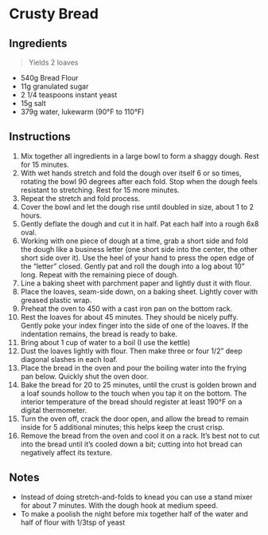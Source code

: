 # Crusty Bread

## Ingredients

> Yields 2 loaves

* 540g Bread Flour
* 11g granulated sugar
* 2 1/4 teaspoons instant yeast
* 15g salt
* 379g water, lukewarm (90°F to 110°F)

## Instructions

1. Mix together all ingredients in a large bowl to form a shaggy dough. Rest for 15 minutes.
1. With wet hands stretch and fold the dough over itself 6 or so times, rotating the bowl 90 degrees after each fold. Stop when the dough feels resistant to stretching. Rest for 15 more minutes.
1. Repeat the stretch and fold process.
1. Cover the bowl and let the dough rise until doubled in size, about 1 to 2 hours.
1. Gently deflate the dough and cut it in half. Pat each half into a rough 6x8 oval.
1. Working with one piece of dough at a time, grab a short side and fold the dough like a business letter (one short side into the center, the other short side over it). Use the heel of your hand to press the open edge of the “letter” closed. Gently pat and roll the dough into a log about 10” long. Repeat with the remaining piece of dough.
1. Line a baking sheet with parchment paper and lightly dust it with flour.
1. Place the loaves, seam-side down, on a baking sheet. Lightly cover with greased plastic wrap.
1. Preheat the oven to 450 with a cast iron pan on the bottom rack.
1. Rest the loaves for about 45 minutes. They should be nicely puffy. Gently poke your index finger into the side of one of the loaves. If the indentation remains, the bread is ready to bake.
1. Bring about 1 cup of water to a boil (I use the kettle)
1. Dust the loaves lightly with flour. Then make three or four 1/2” deep diagonal slashes in each loaf.
1. Place the bread in the oven and pour the boiling water into the frying pan below. Quickly shut the oven door.
1. Bake the bread for 20 to 25 minutes, until the crust is golden brown and a loaf sounds hollow to the touch when you tap it on the bottom. The interior temperature of the bread should register at least 190°F on a digital thermometer.
1. Turn the oven off, crack the door open, and allow the bread to remain inside for 5 additional minutes; this helps keep the crust crisp. 
1. Remove the bread from the oven and cool it on a rack. It’s best not to cut into the bread until it’s cooled down a bit; cutting into hot bread can negatively affect its texture.


## Notes

* Instead of doing stretch-and-folds to knead you can use a stand mixer for about 7 minutes. With the dough hook at medium speed.
* To make a poolish the night before mix together half of the water and half of flour with 1/3tsp of yeast

